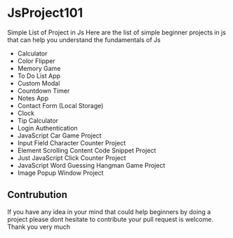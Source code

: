 # JsProject101
Simple List of Project in Js
Here are the list of simple beginner projects in js that can help you understand the fundamentals of Js

* Calculator
* Color Flipper
* Memory Game
* To Do List App
* Custom Modal 
* Countdown Timer
* Notes App
* Contact Form (Local Storage)
* Clock
* Tip Calculator
* Login Authentication
* JavaScript Car Game Project
* Input Field Character Counter Project
* Element Scrolling Content Code Snippet Project
* Just JavaScript Click Counter Project
* JavaScript Word Guessing Hangman Game Project
* Image Popup Window Project

## Contrubution
If you have any idea in your mind that could help beginners by doing a project please dont hesitate to contribute your pull request is welcome. Thank you very much
